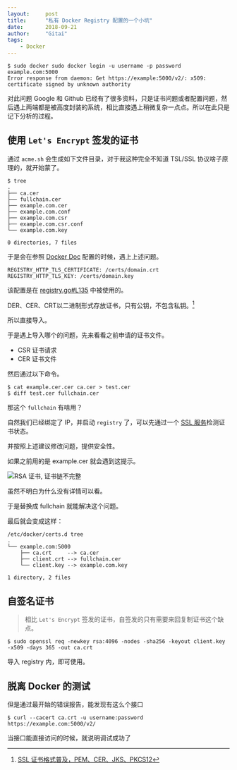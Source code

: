 ```yaml
---
layout:     post
title:      "私有 Docker Registry 配置的一个小坑"
date:       2018-09-21
author:     "Gitai"
tags:
	- Docker
---
```


```shell
$ sudo docker sudo docker login -u username -p password example.com:5000
Error response from daemon: Get https://example:5000/v2/: x509: certificate signed by unknown authority

```

对此问题 Google 和 Github 已经有了很多资料，只是证书问题或者配置问题，然后遇上两端都是被高度封装的系统，相比直接遇上稍微复杂一点点。所以在此只是记下分析的过程。

<!-- more -->

## 使用 `Let's Encrypt` 签发的证书

通过 `acme.sh` 会生成如下文件目录，对于我这种完全不知道 TSL/SSL 协议啥子原理的，就开始蒙了。

```shell
$ tree
.
├── ca.cer
├── fullchain.cer
├── example.com.cer
├── example.com.conf
├── example.com.csr
├── example.com.csr.conf
└── example.com.key

0 directories, 7 files

```

于是会在参照 [Docker Doc](https://docs.docker.com/engine/security/certificates/#creating-the-client-certificates) 配置的时候，遇上上述问题。

```
REGISTRY_HTTP_TLS_CERTIFICATE: /certs/domain.crt
REGISTRY_HTTP_TLS_KEY: /certs/domain.key
```

该配置是在 [registry.go#L135](https://github.com/docker/distribution/blob/059f301d548d58085032e6af149a08352221f792/registry/registry.go#L135) 中被使用的。

DER、CER、CRT以二进制形式存放证书，只有公钥，不包含私钥。[^1]

所以直接导入。

于是遇上导入哪个的问题，先来看看之前申请的证书文件。

* CSR 证书请求
* CER 证书文件

然后通过以下命令。

```shell
$ cat example.cer.cer ca.cer > test.cer
$ diff test.cer fullchain.cer

```

那这个 `fullchain` 有啥用？

自然我们已经绑定了 IP，并启动 `registry` 了，可以先通过一个 [SSL 服务](https://myssl.com/ssl.html)检测证书状态。 

并按照上述建议修改问题，提供安全性。

如果之前用的是 example.cer 就会遇到这提示。

![RSA 证书, 证书链不完整](https://i.loli.net/2018/09/21/5ba483d416a94.png)

虽然不明白为什么没有详情可以看。

于是替换成 fullchain 就能解决这个问题。

最后就会变成这样：

```shell
/etc/docker/certs.d tree
.
└── example.com:5000
    ├── ca.crt     --> ca.cer
    ├── client.crt --> fullchain.cer
    └── client.key --> example.com.key

1 directory, 2 files
```

## 自签名证书

> 相比 `Let's Encrypt` 签发的证书，自签发的只有需要来回复制证书这个缺点。

```shell
$ sudo openssl req -newkey rsa:4096 -nodes -sha256 -keyout client.key -x509 -days 365 -out ca.crt

```

导入 registry 内，即可使用。

## 脱离 Docker 的测试

但是通过最开始的错误报告，能发现有这么个接口

```shell
$ curl --cacert ca.crt -u username:password https://example.com:5000/v2/

```

当接口能直接访问的时候，就说明调试成功了

[^1]: [SSL 证书格式普及，PEM、CER、JKS、PKCS12](https://blog.freessl.org/ssl-cert-format-introduce/)

[^2]: [Sign server and client certificates](https://jamielinux.com/docs/openssl-certificate-authority/sign-server-and-client-certificates.html)